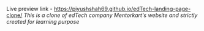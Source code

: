 Live preview link - https://piyushshah69.github.io/edTech-landing-page-clone/
*This is a clone of edTech company Mentorkart's website and strictly created for learning purpose*
